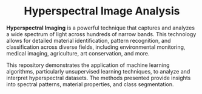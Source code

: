 <div align="center">
<h1> Hyperspectral Image Analysis </h1>
</div>

**Hyperspectral Imaging** is a powerful technique that captures and analyzes a wide spectrum of light across hundreds of narrow bands. This technology allows for detailed material identification, pattern recognition, and classification across diverse fields, including environmental monitoring, medical imaging, agriculture, art conservation, and more.

This repository demonstrates the application of machine learning algorithms, particularly unsupervised learning techniques, to analyze and interpret hyperspectral datasets. The methods presented provide insights into spectral patterns, material properties, and class segmentation.


